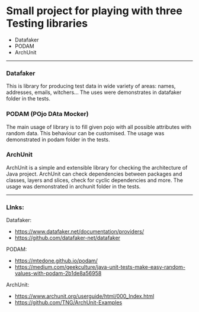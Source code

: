 # Small project for playing with three Testing libraries 

* Datafaker
* PODAM
* ArchUnit

---

### Datafaker
This is library for producing test data in wide variety of areas: names, addresses, emails, witchers...
The uses were demonstrates in datafaker folder in the tests.

### PODAM (POjo DAta Mocker)
The main usage of library is to fill given pojo with all possible attributes with random data. 
This behaviour can be customised. The usage was demonstrated in podam folder in the tests.

### ArchUnit
ArchUnit is a simple and extensible library for checking the architecture of Java project.
ArchUnit can check dependencies between packages and classes, layers and slices, check for cyclic dependencies and more. 
The usage was demonstrated in archunit folder in the tests.


---

### LInks:
Datafaker:
* https://www.datafaker.net/documentation/providers/
* https://github.com/datafaker-net/datafaker

PODAM:
* https://mtedone.github.io/podam/
* https://medium.com/geekculture/java-unit-tests-make-easy-random-values-with-podam-2b1de8a56958

ArchUnit:
* https://www.archunit.org/userguide/html/000_Index.html
* https://github.com/TNG/ArchUnit-Examples
